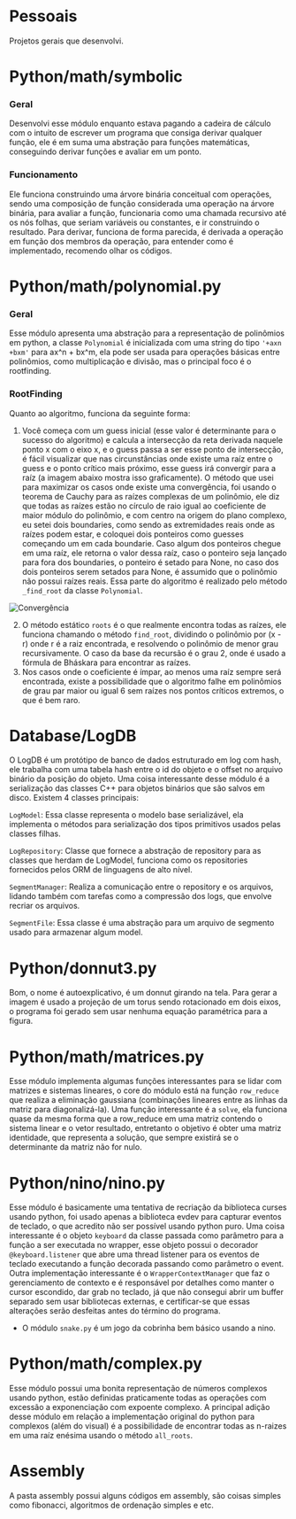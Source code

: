 # Pessoais
Projetos gerais que desenvolvi.

# Python/math/symbolic
### Geral
Desenvolvi esse módulo enquanto estava pagando a cadeira de cálculo com o intuito de escrever um programa que consiga derivar qualquer função, ele é em suma uma abstração para funções matemáticas, conseguindo derivar funções e avaliar em um ponto.

### Funcionamento
Ele funciona construindo uma árvore binária conceitual com operações, sendo uma composição de função considerada uma operação na árvore binária, para avaliar a função, funcionaria como uma chamada recursivo até os nós folhas, que seriam variáveis ou constantes, e ir construindo o resultado. Para derivar, funciona de forma parecida, é derivada a operação em função dos membros da operação, para entender como é implementado, recomendo olhar os códigos.

# Python/math/polynomial.py
### Geral
Esse módulo apresenta uma abstração para a representação de polinômios em python, a classe `Polynomial` é inicializada com uma string do tipo `'+axn +bxm'` para ax^n + bx^m, ela pode ser usada para operações básicas entre polinômios, como multiplicação e divisão, mas o principal foco é o rootfinding.

### RootFinding
Quanto ao algoritmo, funciona da seguinte forma:
1. Você começa com um guess inicial (esse valor é determinante para o sucesso do algoritmo) e calcula a intersecção da reta derivada naquele ponto x com o eixo x, e o guess passa a ser esse ponto de intersecção, é fácil visualizar que nas circunstâncias onde existe uma raíz entre o guess e o ponto crítico mais próximo, esse guess irá convergir para a raíz (a imagem abaixo mostra isso graficamente). O método que usei para maximizar os casos onde existe uma convergência, foi usando o teorema de Cauchy para as raízes complexas de um polinômio, ele diz que todas as raízes estão no círculo de raio igual ao coeficiente de maior módulo do polinômio, e com centro na origem do plano complexo, eu setei dois boundaries, como sendo as extremidades reais onde as raízes podem estar, e coloquei dois ponteiros como guesses começando um em cada boundarie. Caso algum dos ponteiros chegue em uma raíz, ele retorna o valor dessa raíz, caso o ponteiro seja lançado para fora dos boundaries, o ponteiro é setado para None, no caso dos dois ponteiros serem setados para None, é assumido que o polinômio não possui raízes reais. Essa parte do algoritmo é realizado pelo método `_find_root` da classe `Polynomial`.
   
![Convergência](https://media.geeksforgeeks.org/wp-content/uploads/20230704172946/Newton-Raphson-Method.png)

2. O método estático `roots` é o que realmente encontra todas as raízes, ele funciona chamando o método `find_root`, dividindo o polinômio por (x - r) onde r é a raiz encontrada, e resolvendo o polinômio de menor grau recursivamente. O caso da base da recursão é o grau 2, onde é usado a fórmula de Bháskara para encontrar as raízes.
3. Nos casos onde o coeficiente é ímpar, ao menos uma raíz sempre será encontrada, existe a possibilidade que o algoritmo falhe em polinômios de grau par maior ou igual 6 sem raízes nos pontos críticos extremos, o que é bem raro.

# Database/LogDB
O LogDB é um protótipo de banco de dados estruturado em log com hash, ele trabalha com uma tabela hash entre o id do objeto e o offset no arquivo binário da posição do objeto. Uma coisa interessante desse módulo é a serialização das classes C++ para objetos binários que são salvos em disco. Existem 4 classes principais:

`LogModel`: Essa classe representa o modelo base serializável, ela implementa o métodos para serialização dos tipos primitivos usados pelas classes filhas.

`LogRepository`: Classe que fornece a abstração de repository para as classes que herdam de LogModel, funciona como os repositories fornecidos pelos ORM de linguagens de alto nível.

`SegmentManager`: Realiza a comunicação entre o repository e os arquivos, lidando também com tarefas como a compressão dos logs, que envolve recriar os arquivos.

`SegmentFile`: Essa classe é uma abstração para um arquivo de segmento usado para armazenar algum model.

# Python/donnut3.py
Bom, o nome é autoexplicativo, é um donnut girando na tela.
Para gerar a imagem é usado a projeção de um torus sendo rotacionado em dois eixos, o programa foi gerado sem usar nenhuma equação paramétrica para a figura.

# Python/math/matrices.py
Esse módulo implementa algumas funções interessantes para se lidar com matrizes e sistemas lineares, o core do módulo está na função `row_reduce` que realiza a eliminação gaussiana (combinações lineares entre as linhas da matriz para diagonalizá-la).
Uma função interessante é a `solve`, ela funciona quase da mesma forma que a row_reduce em uma matriz contendo o sistema linear e o vetor resultado, entretanto o objetivo é obter uma matriz identidade, que representa a solução, que sempre existirá se o determinante da matriz não for nulo.

# Python/nino/nino.py
Esse módulo é basicamente uma tentativa de recriação da biblioteca curses usando python, foi usado apenas a biblioteca evdev para capturar eventos de teclado, o que acredito não ser possível usando python puro. Uma coisa interessante é o objeto `keyboard` da classe passada como parâmetro para a função a ser executada no wrapper, esse objeto possui o decorador `@keyboard.listener` que abre uma thread listener para os eventos de teclado executando a função decorada passando como parâmetro o event. Outra implementação interessante é o `WrapperContextManager` que faz o gerenciamento de contexto e é responsável por detalhes como manter o cursor escondido, dar grab no teclado, já que não consegui abrir um buffer separado sem usar bibliotecas externas, e certificar-se que essas alterações serão desfeitas antes do término do programa.

- O módulo `snake.py` é um jogo da cobrinha bem básico usando a nino.

# Python/math/complex.py
Esse módulo possui uma bonita representação de números complexos usando python, estão definidas praticamente todas as operações com excessão a exponenciação com expoente complexo.
A principal adição desse módulo em relação a implementação original do python para complexos (além do visual) é a possibilidade de encontrar todas as n-raizes em uma raíz enésima usando o método `all_roots`.

# Assembly
A pasta assembly possui alguns códigos em assembly, são coisas simples como fibonacci, algoritmos de ordenação simples e etc.
